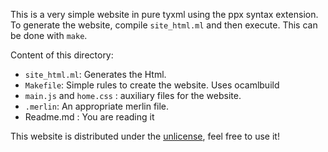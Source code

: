 This is a very simple website in pure tyxml using the ppx syntax extension.
To generate the website, compile `site_html.ml` and then execute. This can be done with `make`.

Content of this directory:
- `site_html.ml`: Generates the Html.
- `Makefile`: Simple rules to create the website. Uses ocamlbuild
- `main.js` and `home.css` : auxiliary files for the website.
- `.merlin`: An appropriate merlin file.
- Readme.md : You are reading it

This website is distributed under the [unlicense][], feel free to use it!

[unlicense]: http://unlicense.org/
